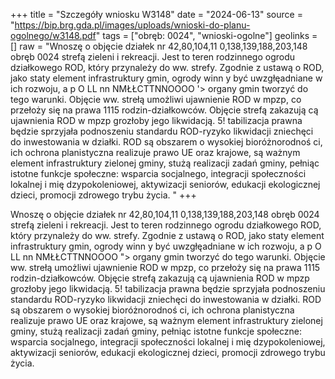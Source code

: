+++
title = "Szczegóły wniosku W3148"
date = "2024-06-13"
source = "https://bip.brg.gda.pl/images/uploads/wnioski-do-planu-ogolnego/w3148.pdf"
tags = ["obręb: 0024", "wnioski-ogolne"]
geolinks = []
raw = "Wnoszę o objęcie działek nr 42,80,104,11 0,138,139,188,203,148 obręb 0024 strefą zieleni i rekreacji. Jest to teren rodzinnego ogrodu działkowego ROD, który przynależy do ww. strefy. Zgodnie z ustawą o ROD, jako staty element infrastruktury gmin, ogrody winn y być uwzgłęadniane w ich rozwoju, a p O LL nn NMŁŁCTTNNOOOO '> organy gmin tworzyć do tego warunki. Objęcie ww. strełą umożliwi ujawnienie ROD w mpzp, co  przełoży się na prawa 1115 rodzin-działkowców. Objęcie strefą zakazują cą ujawnienia ROD w mpzp  grozłoby jego likwidacją. 5! tabilizacja prawna będzie sprzyjała podnoszeniu standardu ROD-ryzyko  likwidacji zniechęci do inwestowania w działki. ROD są obszarem o wysokiej bioróżnorodnoś ci, ich  ochrona planistyczna realizuje prawo UE oraz krajowe, są ważnym element infrastruktury zielonej  gminy, stużą realizacji zadań gminy, pełniąc istotne funkcje społeczne: wsparcia socjalnego, integracji społeczności lokalnej i mię dzypokoleniowej, aktywizacji seniorów, edukacji ekologicznej dzieci, promocji zdrowego trybu życia. "
+++

Wnoszę o objęcie działek nr 42,80,104,11 0,138,139,188,203,148 obręb 0024 strefą zieleni i
rekreacji. Jest to teren rodzinnego ogrodu działkowego ROD, który przynależy do ww. strefy. Zgodnie z
ustawą o ROD, jako staty element infrastruktury gmin, ogrody winn y być uwzgłęadniane w ich rozwoju, a
p O
LL nn NMŁŁCTTNNOOOO ">
organy gmin tworzyć do tego warunki. Objęcie ww. strełą umożliwi ujawnienie ROD w mpzp, co 
przełoży się na prawa 1115 rodzin-działkowców. Objęcie strefą zakazują cą ujawnienia ROD w mpzp 
grozłoby jego likwidacją. 5! tabilizacja prawna będzie sprzyjała podnoszeniu standardu ROD-ryzyko 
likwidacji zniechęci do inwestowania w działki. ROD są obszarem o wysokiej bioróżnorodnoś ci, ich 
ochrona planistyczna realizuje prawo UE oraz krajowe, są ważnym element infrastruktury zielonej 
gminy, stużą realizacji zadań gminy, pełniąc istotne funkcje społeczne: wsparcia socjalnego, integracji
społeczności lokalnej i mię dzypokoleniowej, aktywizacji seniorów, edukacji ekologicznej dzieci, promocji
zdrowego trybu życia.



